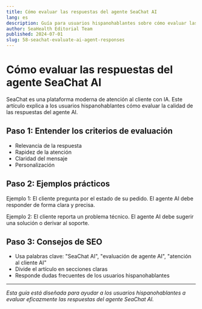 ```yaml
---
title: Cómo evaluar las respuestas del agente SeaChat AI
lang: es
description: Guía para usuarios hispanohablantes sobre cómo evaluar las respuestas del agente SeaChat AI, con consejos de SEO.
author: SeaHealth Editorial Team
published: 2024-07-01
slug: 58-seachat-evaluate-ai-agent-responses
---
```


# Cómo evaluar las respuestas del agente SeaChat AI

SeaChat es una plataforma moderna de atención al cliente con IA. Este artículo explica a los usuarios hispanohablantes cómo evaluar la calidad de las respuestas del agente AI.

## Paso 1: Entender los criterios de evaluación

- Relevancia de la respuesta
- Rapidez de la atención
- Claridad del mensaje
- Personalización

## Paso 2: Ejemplos prácticos

Ejemplo 1: El cliente pregunta por el estado de su pedido. El agente AI debe responder de forma clara y precisa.

Ejemplo 2: El cliente reporta un problema técnico. El agente AI debe sugerir una solución o derivar al soporte.

## Paso 3: Consejos de SEO

- Usa palabras clave: "SeaChat AI", "evaluación de agente AI", "atención al cliente AI"
- Divide el artículo en secciones claras
- Responde dudas frecuentes de los usuarios hispanohablantes

---

*Esta guía está diseñada para ayudar a los usuarios hispanohablantes a evaluar eficazmente las respuestas del agente SeaChat AI.*
